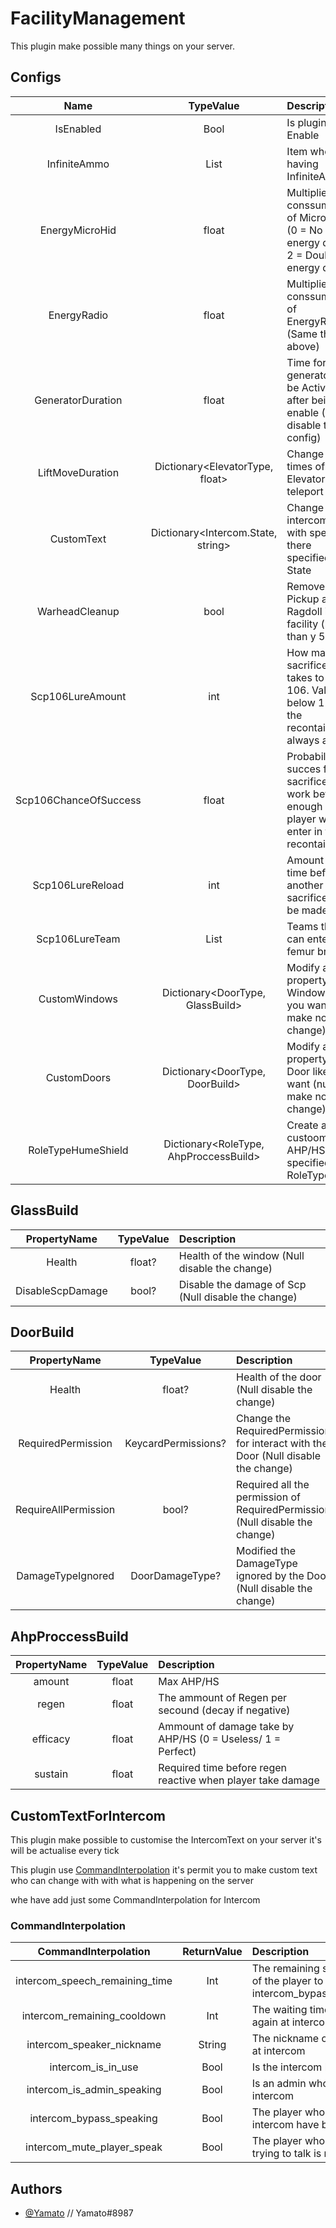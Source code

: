 # FacilityManagement

This plugin make possible many things on your server.

## Configs
|     Name    | TypeValue | Description |
| :-------------: | :---------: | :--------- |
| IsEnabled | Bool | Is plugin Enable |
| InfiniteAmmo | List<ItemType> | Item who having InfiniteAmmo |
| EnergyMicroHid | float | Multiplier conssumption of MicroHID (0 = No energy drain \ 2 = Double energy drain) |
| EnergyRadio | float | Multiplier conssumption of EnergyRadio (Same than above) |
| GeneratorDuration | float | Time for generator to be Activated after being enable (-1 disable the config) |
| LiftMoveDuration | Dictionary<ElevatorType, float> | Change the times of Elevator to teleport |
| CustomText | Dictionary<Intercom.State, string> | Change the intercomText with specified there specified State  |
| WarheadCleanup | bool | Remove all Pickup and Ragdoll in the facility (lower than y 500) |
| Scp106LureAmount | int | How many sacrifices it takes to lure 106. Values below 1 set the recontainer to always active |
| Scp106ChanceOfSuccess | float | Probability of succes for sacrifice work before enough player was enter in the recontainer |
| Scp106LureReload | int | Amount of time before another sacrifice can be made |
| Scp106LureTeam | List<Team> |  Teams that can enter the femur breaker |
| CustomWindows | Dictionary<DoorType, GlassBuild> | Modify all the property of Window like you want (null make no change) |
| CustomDoors | Dictionary<DoorType, DoorBuild> | Modify all the property of Door like you want (null make no change) |
| RoleTypeHumeShield | Dictionary<RoleType, AhpProccessBuild> | Create a custoom AHP/HS for specified RoleType |

## GlassBuild

|    PropertyName    | TypeValue | Description |
| :-------------: | :---------: | :--------- |
| Health | float? | Health of the window (Null disable the change) |
| DisableScpDamage | bool? | Disable the damage of Scp (Null disable the change) |

## DoorBuild

|    PropertyName    | TypeValue | Description |
| :-------------: | :---------: | :--------- |
| Health | float? | Health of the door (Null disable the change) |
| RequiredPermission | KeycardPermissions? | Change the RequiredPermission for interact with the Door (Null disable the change) |
| RequireAllPermission | bool? | Required all the permission of RequiredPermission (Null disable the change) |
| DamageTypeIgnored | DoorDamageType? | Modified the DamageType ignored by the Door  (Null disable the change) |

## AhpProccessBuild

|    PropertyName    | TypeValue | Description |
| :-------------: | :---------: | :--------- |
| amount | float | Max AHP/HS |
| regen | float | The ammount of Regen per secound (decay if negative) |
| efficacy | float | Ammount of damage take by AHP/HS (0 = Useless/ 1 = Perfect) |
| sustain | float | Required time before regen reactive when player take damage |

## CustomTextForIntercom

This plugin make possible to customise the IntercomText on your server it's will be actualise every tick

This plugin use [CommandInterpolation](https://en.scpslgame.com/index.php?title=Command_Interpolation)
it's permit you to make custom text who can change with with what is happening on the server

whe have add just some CommandInterpolation for Intercom

### CommandInterpolation
|     CommandInterpolation    | ReturnValue | Description |
| :-------------: | :---------: | :--------- |
| intercom_speech_remaining_time | Int | The remaining speech time of the player to talk at intercom_bypass_speaking. |
| intercom_remaining_cooldown | Int | The waiting time to talk again at intercom |
| intercom_speaker_nickname | String | The nickname of the player at intercom |
| intercom_is_in_use | Bool | Is the intercom being used |
| intercom_is_admin_speaking | Bool | Is an admin who speak at intercom |
| intercom_bypass_speaking | Bool | The player who speak at intercom have bypass |
| intercom_mute_player_speak | Bool | The player who actually trying to talk is muted |


## Authors

- [@Yamato](https://github.com/louis1706) // Yamato#8987
